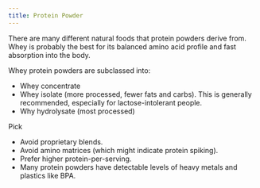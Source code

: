 ```yaml
---
title: Protein Powder
---
```


There are many different natural foods that protein powders derive from. Whey is probably the best for its balanced amino acid profile and fast absorption into the body.

Whey protein powders are subclassed into:
- Whey concentrate
- Whey isolate (more processed, fewer fats and carbs). This is generally recommended, especially for lactose-intolerant people.
- Why hydrolysate (most processed)

Pick
- Avoid proprietary blends.
- Avoid amino matrices (which might indicate protein spiking).
- Prefer higher protein-per-serving.
- Many protein powders have detectable levels of heavy metals and plastics like BPA.
